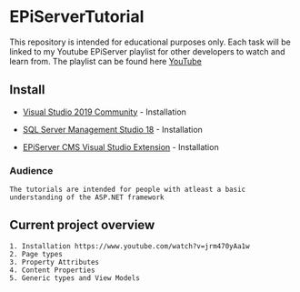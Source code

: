 # EPiServerTutorial
This repository is intended for educational purposes only. Each task will be linked to my Youtube EPiServer playlist for other developers
to watch and learn from. The playlist can be found here [YouTube](https://www.youtube.com/playlist?list=PLRHLxW_l2Dw7BGb4IeG5llKZW9GFKmxLB)

## Install
* [Visual Studio 2019 Community](https://visualstudio.microsoft.com/thank-you-downloading-visual-studio/?sku=Community&rel=16) - Installation

* [SQL Server Management Studio 18](https://docs.microsoft.com/en-us/sql/ssms/download-sql-server-management-studio-ssms?view=sql-server-2017) - Installation

* [EPiServer CMS Visual Studio Extension](https://marketplace.visualstudio.com/items?itemName=EPiServer.EpiserverCMSVisualStudioExtension)  - Installation

### Audience
```
The tutorials are intended for people with atleast a basic understanding of the ASP.NET framework
```

## Current project overview
```
1. Installation https://www.youtube.com/watch?v=jrm470yAa1w
2. Page types
3. Property Attributes
4. Content Properties
5. Generic types and View Models
```
